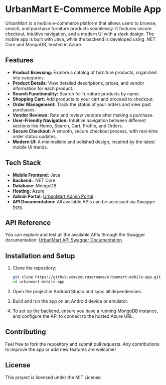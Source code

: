 # UrbanMart E-Commerce Mobile App

UrbanMart is a mobile e-commerce platform that allows users to browse, search, and purchase furniture products seamlessly. It features secure checkout, intuitive navigation, and a modern UI with a sleek design. The mobile app is built with Java, while the backend is developed using .NET Core and MongoDB, hosted in Azure.

## Features

- **Product Browsing:** Explore a catalog of furniture products, organized into categories.
- **Product Details:** View detailed descriptions, prices, and vendor information for each product.
- **Search Functionality:** Search for furniture products by name.
- **Shopping Cart:** Add products to your cart and proceed to checkout.
- **Order Management:** Track the status of your orders and view past purchases.
- **Vendor Reviews:** Rate and review vendors after making a purchase.
- **User-Friendly Navigation:** Intuitive navigation between different sections like Home, Search, Cart, Profile, and Orders.
- **Secure Checkout:** A smooth, secure checkout process, with real-time order status updates.
- **Modern UI:** A minimalistic and polished design, inspired by the latest mobile UI trends.

## Tech Stack

- **Mobile Frontend:** Java
- **Backend:** .NET Core
- **Database:** MongoDB
- **Hosting:** Azure
- **Admin Portal:** [UrbanMart Admin Portal](https://urbanmart-dev.netlify.app/)
- **API Documentation:** All available APIs can be accessed via Swagger [here](https://urbanmartapi-bqdwczd9gqcrdkc7.eastus-01.azurewebsites.net/swagger/index.html).

## API Reference

You can explore and test all the available APIs through the Swagger documentation:
[UrbanMart API Swagger Documentation](https://urbanmartapi-bqdwczd9gqcrdkc7.eastus-01.azurewebsites.net/swagger/index.html)

## Installation and Setup

1. Clone the repository:
   ```bash
   git clone https://github.com/yourusername/urbanmart-mobile-app.git
   cd urbanmart-mobile-app
   ```

2. Open the project in Android Studio and sync all dependencies.

3. Build and run the app on an Android device or emulator.

4. To set up the backend, ensure you have a running MongoDB instance, and configure the API to connect to the hosted Azure URL.

## Contributing

Feel free to fork the repository and submit pull requests. Any contributions to improve the app or add new features are welcome!

## License

This project is licensed under the MIT License.

